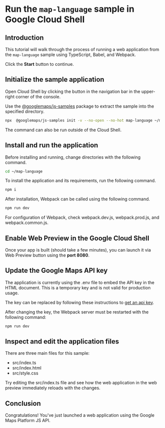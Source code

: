# Run the `map-language` sample in Google Cloud Shell

<walkthrough-tutorial-duration duration="10"/>

## Introduction

This tutorial will walk through the process of running a web application from
the `map-language` sample using TypeScript, Babel, and Webpack.

Click the **Start** button to continue.

## Initialize the sample application

Open Cloud Shell by clicking the
<walkthrough-cloud-shell-icon></walkthrough-cloud-shell-icon> button in the
navigation bar in the upper-right corner of the console.

Use the [@googlemaps/js-samples](https://www.npmjs.com/package/@googlemaps/js-samples) package to 
extract the sample into the specified directory.

```bash
npx  @googlemaps/js-samples init -v --no-open --no-hot map-language ~/map-language
```

The command can also be run outside of the Cloud Shell.

## Install and run the application

Before installing and running, change directories with the following command.

```bash
cd ~/map-language
```

To install the application and its requirements, run the following command.

```bash
npm i
```

After installation, Webpack can be called using the following command.

```bash
npm run dev
```

For configuration of Webpack, check
<walkthrough-editor-open-file filePath="map-language/webpack.dev.js">webpack.dev.js</walkthrough-editor-open-file>,
<walkthrough-editor-open-file filePath="map-language/webpack.prod.js">webpack.prod.js</walkthrough-editor-open-file>,
and
<walkthrough-editor-open-file filePath="map-language/webpack.common.js">webpack.common.js</walkthrough-editor-open-file>.

## Enable Web Preview in the Google Cloud Shell

Once your app is built (should take a few minutes), you can launch it via
<walkthrough-spotlight-pointer target="cloudshell" spotlightId="devshell-web-preview-button">Web
Preview button</walkthrough-spotlight-pointer> using the **port 8080**.

## Update the Google Maps API key

The application is currently using the
<walkthrough-editor-open-file filePath="map-language/.env">.env</walkthrough-editor-open-file>
file to embed the API key in the HTML document. This is a temporary key and is
not valid for production usage.

The key can be replaced by following these instructions to
[get an api key](https://developers.google.com/maps/documentation/javascript/get-api-key).

After changing the key, the Webpack server must be restarted with the following
command:

```bash
npm run dev
```

## Inspect and edit the application files

There are three main files for this sample:

*   <walkthrough-editor-open-file filePath="map-language/src/index.ts">src/index.ts</walkthrough-editor-open-file>
*   <walkthrough-editor-open-file filePath="map-language/src/index.html">src/index.html</walkthrough-editor-open-file>
*   <walkthrough-editor-open-file filePath="map-language/src/style.css">src/style.css</walkthrough-editor-open-file>

Try editing the <walkthrough-editor-open-file filePath="map-language/src/index.ts">src/index.ts</walkthrough-editor-open-file> file and see how the web application in the web preview immediately reloads with the changes.

## Conclusion

<walkthrough-conclusion-trophy></walkthrough-conclusion-trophy>

Congratulations! You've just launched a web application using the Google Maps
Platform JS API.
